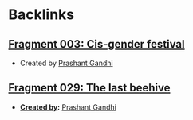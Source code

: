 
# Backlinks
## [Fragment 003: Cis-gender festival](<Fragment 003: Cis-gender festival.md>)
- Created by [Prashant Gandhi](<Prashant Gandhi.md>)

## [Fragment 029: The last beehive](<Fragment 029: The last beehive.md>)
- **[Created by](<Created by.md>):** [Prashant Gandhi](<Prashant Gandhi.md>)

